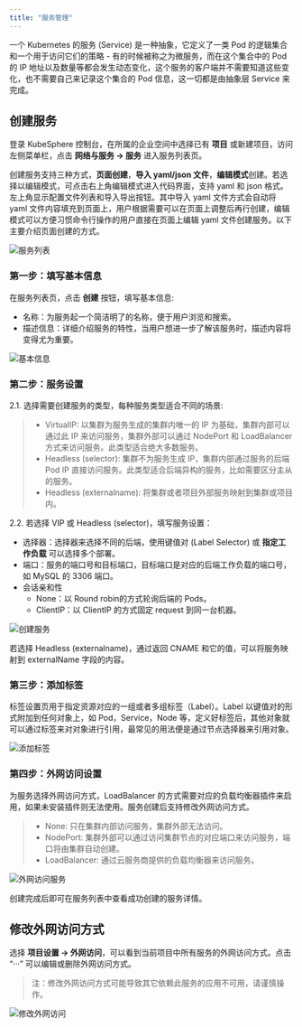 ```yaml
---
title: "服务管理"
---
```


一个 Kubernetes 的服务 (Service) 是一种抽象，它定义了一类 Pod 的逻辑集合和一个用于访问它们的策略 - 有的时候被称之为微服务，而在这个集合中的 Pod 的 IP 地址以及数量等都会发生动态变化，这个服务的客户端并不需要知道这些变化，也不需要自己来记录这个集合的 Pod 信息，这一切都是由抽象层 Service 来完成。

## 创建服务

登录 KubeSphere 控制台，在所属的企业空间中选择已有 **项目** 或新建项目，访问左侧菜单栏，点击 **网络与服务 → 服务** 进入服务列表页。


创建服务支持三种方式，**页面创建**，**导入 yaml/json 文件**，**编辑模式**创建。若选择以编辑模式，可点击右上角编辑模式进入代码界面，支持 yaml 和 json 格式。左上角显示配置文件列表和导入导出按钮。其中导入 yaml 文件方式会自动将 yaml 文件内容填充到页面上，用户根据需要可以在页面上调整后再行创建，编辑模式可以方便习惯命令行操作的用户直接在页面上编辑 yaml 文件创建服务。以下主要介绍页面创建的方式。

![服务列表](/ae-services-list.png)


### 第一步：填写基本信息

在服务列表页，点击 **创建** 按钮，填写基本信息:

- 名称：为服务起一个简洁明了的名称，便于用户浏览和搜索。
- 描述信息：详细介绍服务的特性，当用户想进一步了解该服务时，描述内容将变得尤为重要。

![基本信息](/ae-svc-basic.png)

### 第二步：服务设置

2.1. 选择需要创建服务的类型，每种服务类型适合不同的场景:

> - VirtualIP: 以集群为服务生成的集群内唯一的 IP 为基础，集群内部可以通过此 IP 来访问服务，集群外部可以通过 NodePort 和 LoadBalancer 方式来访问服务。此类型适合绝大多数服务。
> - Headless (selector): 集群不为服务生成 IP，集群内部通过服务的后端 Pod IP 直接访问服务。此类型适合后端异构的服务，比如需要区分主从的服务。
> - Headless (externalname): 将集群或者项目外部服务映射到集群或项目内。


2.2. 若选择 VIP 或 Headless (selector)，填写服务设置：

- 选择器：选择器来选择不同的后端，使用键值对 (Label Selector) 或 **指定工作负载** 可以选择多个部署。
- 端口：服务的端口号和目标端口，目标端口是对应的后端工作负载的端口号，如 MySQL 的 3306 端口。
- 会话亲和性
   - None：以 Round robin的方式轮询后端的 Pods。
   - ClientIP：以 ClientIP 的方式固定 request 到同一台机器。

![创建服务](/ae-svc-setting.png)

若选择 Headless (externalname)，通过返回 CNAME 和它的值，可以将服务映射到 externalName 字段的内容。

### 第三步：添加标签

标签设置页用于指定资源对应的一组或者多组标签（Label）。Label 以键值对的形式附加到任何对象上，如 Pod，Service，Node 等，定义好标签后，其他对象就可以通过标签来对对象进行引用，最常见的用法便是通过节点选择器来引用对象。

![添加标签](/ae-svc-label.png)

### 第四步：外网访问设置

为服务选择外网访问方式，LoadBalancer 的方式需要对应的负载均衡器插件来启用，如果未安装插件则无法使用。服务创建后支持修改外网访问方式。

> - None: 只在集群内部访问服务，集群外部无法访问。
> - NodePort: 集群外部可以通过访问集群节点的对应端口来访问服务，端口将由集群自动创建。
> - LoadBalancer: 通过云服务商提供的负载均衡器来访问服务。

![外网访问服务](/ae-svc-access.png)

创建完成后即可在服务列表中查看成功创建的服务详情。 


## 修改外网访问方式

选择 **项目设置 → 外网访问**，可以看到当前项目中所有服务的外网访问方式。点击 “···” 可以编辑或删除外网访问方式。

> 注：修改外网访问方式可能导致其它依赖此服务的应用不可用，请谨慎操作。

![修改外网访问](/ae-svc-gateway.png)